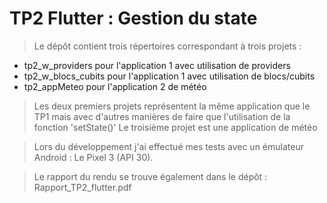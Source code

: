 # TP2 Flutter : Gestion du state

>Le dépôt contient trois répertoires correspondant à trois projets : 
- tp2_w_providers pour l'application 1 avec utilisation de providers
- tp2_w_blocs_cubits pour l'application 1 avec utilisation de blocs/cubits
- tp2_appMeteo pour l'application 2 de météo

>Les deux premiers projets représentent la même application que le TP1 mais avec d'autres manières de faire que l'utilisation de la fonction 'setState()'
>Le troisième projet est une application de météo

>Lors du développement j'ai effectué mes tests avec un émulateur Android : Le Pixel 3 (API 30).

>Le rapport du rendu se trouve également dans le dépôt : Rapport_TP2_flutter.pdf
